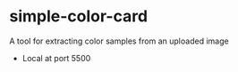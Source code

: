 # simple-color-card
A tool for extracting color samples from an uploaded image

* Local at port 5500
